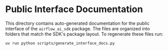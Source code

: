 # Public Interface Documentation

This directory contains auto-generated documentation for the public interface of the `airflow_ai_sdk` package. The files are organized into folders that match the SDK's package layout. To regenerate these files run:

```bash
uv run python scripts/generate_interface_docs.py
```
